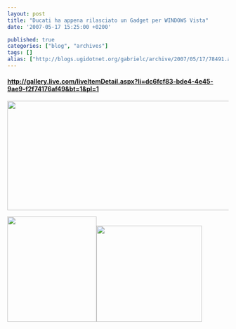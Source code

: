 ```yaml
---
layout: post
title: "Ducati ha appena rilasciato un Gadget per WINDOWS Vista"
date: '2007-05-17 15:25:00 +0200'

published: true
categories: ["blog", "archives"]
tags: []
alias: ["http://blogs.ugidotnet.org/gabrielc/archive/2007/05/17/78491.aspx"]
---
```


<!-- more -->

<h4><a href="http://gallery.live.com/liveItemDetail.aspx?li=dc6fcf83-bde4-4e45-9ae9-f2f74176af49&amp;bt=1&amp;pl=1">http://gallery.live.com/liveItemDetail.aspx?li=dc6fcf83-bde4-4e45-9ae9-f2f74176af49&amp;bt=1&amp;pl=1</a></h4> <p><a href="http://blogs.msdn.com/blogfiles/gabrielecastellani/WindowsLiveWriter/DucatihaappenarilasciatounGadgetperWINDO_F435/image03.png"><img height="249" src="http://blogs.msdn.com/blogfiles/gabrielecastellani/WindowsLiveWriter/DucatihaappenarilasciatounGadgetperWINDO_F435/image0_thumb1.png" width="673" border="0"></a> <p><a href="http://blogs.msdn.com/blogfiles/gabrielecastellani/WindowsLiveWriter/DucatihaappenarilasciatounGadgetperWINDO_F435/image%7B0%7D%5B3%5D.png"><img height="240" src="http://blogs.msdn.com/blogfiles/gabrielecastellani/WindowsLiveWriter/DucatihaappenarilasciatounGadgetperWINDO_F435/image%7B0%7D%5B2%5D.png" width="203" border="0"><a href="http://blogs.msdn.com/blogfiles/gabrielecastellani/WindowsLiveWriter/DucatihaappenarilasciatounGadgetperWINDO_F435/image%7B0%7D%5B1%5D.png"><img height="219" src="http://blogs.msdn.com/blogfiles/gabrielecastellani/WindowsLiveWriter/DucatihaappenarilasciatounGadgetperWINDO_F435/image%7B0%7D.png" width="240" border="0"></a></a></p>
